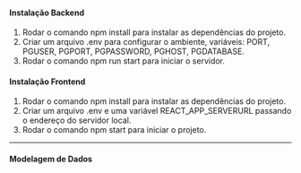 <h4>Instalação Backend</h4>
    
<ol>
    <li>Rodar o comando npm install para instalar as dependências do projeto.</li>
    <li>Criar um arquivo .env para configurar o ambiente, variáveis: PORT, PGUSER, PGPORT, PGPASSWORD, PGHOST, PGDATABASE.</li>
    <li>Rodar o comando npm run start para iniciar o servidor.</li> 
</ol>

<h4>Instalação Frontend</h4>
    
<ol>
    <li>Rodar o comando npm install para instalar as dependências do projeto.</li>
    <li>Criar um arquivo .env e uma variável REACT_APP_SERVERURL passando o endereço do servidor local.</li>
    <li>Rodar o comando npm start para iniciar o projeto.</li>
</ol>

<hr />

<h4>Modelagem de Dados</h4>
